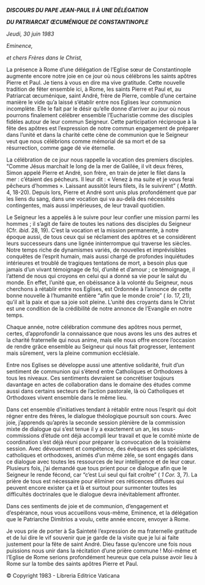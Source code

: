***DISCOURS DU PAPE JEAN-PAUL II À UNE DÉLÉGATION***

***DU PATRIARCAT ŒCUMÉNIQUE DE CONSTANTINOPLE***

*Jeudi, 30 juin 1983*

*Eminence,*

*et chers Frères dans le Christ,*

La présence à Rome d’une délégation de l’Eglise sœur de Constantinople augmente encore notre joie en ce jour où nous célébrons les saints apôtres Pierre et Paul. Je tiens à vous en dire ma vive gratitude. Cette nouvelle tradition de fêter ensemble ici, à Rome, les saints Pierre et Paul et, au Patriarcat œcuménique, saint André, frère de Pierre, comble d’une certaine manière le vide qu’a laissé s’établir entre nos Eglises leur communion incomplète. Elle le fait par le désir qu’elle donne d’arriver au jour où nous pourrons finalement célébrer ensemble l’Eucharistie comme des disciples fidèles autour de leur commun Seigneur. Cette participation réciproque à la fête des apôtres est l’expression de notre commun engagement de préparer dans l’unité et dans la charité cette cène de communion que le Seigneur veut que nous célébrions comme mémorial de sa mort et de sa résurrection, comme gage dé vie éternelle.

La célébration de ce jour nous rappelle la vocation des premiers disciples. “Comme Jésus marchait le long de la mer de Galilée, il vit deux frères, Simon appelé Pierre et André, son frère, en train de jeter le filet dans la mer : c’étaient des pécheurs. Il leur dit : « Venez à ma suite et je vous ferai pêcheurs d’hommes ». Laissant aussitôt leurs filets, ils le suivirent” ( *Matth*. 4, 18-20). Depuis lors, Pierre et André sont unis plus profondément que par les liens du sang, dans une vocation qui va au-delà des nécessités contingentes, mais aussi impérieuses, de leur travail quotidien.

Le Seigneur les a appelés à le suivre pour leur confier une mission parmi les hommes ; il s’agit de faire de toutes les nations des disciples du Seigneur (Cfr. *ibid*. 28, 19). C’est la vocation et la mission permanente, à notre époque aussi, de tous ceux qui se réclament des apôtres et se considèrent leurs successeurs dans une lignée ininterrompue qui traverse les siècles. Notre temps riche de dynamismes variés, de nouvelles et imprévisibles conquêtes de l’esprit humain, mais aussi chargé de profondes inquiétudes intérieures et troublé de tragiques tentations de mort, a besoin plus que jamais d’un vivant témoignage de foi, d’unité et d’amour ; ce témoignage, il l’attend de nous qui croyons en celui qui a donné sa vie pour le salut du monde. En effet, l’unité que, en obéissance à la volonté du Seigneur, nous cherchons à rétablir entre nos Eglises, est Ordonnée à l’annonce de cette bonne nouvelle à l’humanité entière “afin que le monde croie” ( *Io*. 17, 21), qu’il ait la paix et que sa joie soit pleine. L’unité des croyants dans le Christ est une condition de la crédibilité de notre annonce de l’Evangile en notre temps.

Chaque année, notre célébration commune des apôtres nous permet, certes, d’approfondir la connaissance que nous avons les uns des autres et la charité fraternelle qui nous anime, mais elle nous offre encore l’occasion de rendre grâce ensemble au Seigneur qui nous fait progresser, lentement mais sûrement, vers la pleine communion ecclésiale.

Entre nos Eglises se développe aussi une attentive solidarité, fruit d’un sentiment de communion qui s’étend entre Catholiques et Orthodoxes à tous les niveaux. Ces sentiments devraient se concrétiser toujours davantage en actes de collaboration dans le domaine des études comme aussi dans certains secteurs de l’action pastorale, là où Catholiques et Orthodoxes vivent ensemble dans le même lieu.

Dans cet ensemble d’initiatives tendant à rétablir entre nous l’esprit qui doit régner entre des frères, le dialogue théologique poursuit son cours. Avec joie, j’apprends qu’après la seconde session plénière de la commission mixte de dialogue qui s’est tenue il y a exactement un an, les sous-commissions d’étude ont déjà accompli leur travail et que le comité mixte de coordination s’est déjà réuni pour préparer la convocation de la troisième session. Avec dévouement et compétence, des évêques et des spécialistes, catholiques et orthodoxes, animés d’un même zèle, se sont engagés dans ce dialogue avec toutes les ressources de leur intelligence et de leur cœur. Plusieurs fois, j’ai demandé que tous prient pour ce dialogue afin que le Seigneur le rende fécond, car “c’est Lui seul qui fait croître” ( *1 Cor.* 3, 7). La prière de tous est nécessaire pour éliminer ces réticences diffuses qui peuvent encore exister ça et là et surtout pour surmonter toutes les difficultés doctrinales que le dialogue devra inévitablement affronter.

Dans ces sentiments de joie et de communion, d’engagement et d’espérance, nous vous accueillons vous-même, Eminence, et la délégation que le Patriarche Dimitrios a voulu, cette année encore, envoyer à Rome.

Je vous prie de porter à Sa Sainteté l’expression de ma fraternelle gratitude et de lui dire le vif souvenir que je garde de la visite que je lui ai faite justement pour la fête de saint André. Dieu fasse qu’encore une fois nous puissions nous unir dans la récitation d’une prière commune ! Moi-même et l’Eglise de Rome serions profondément heureux que cela puisse avoir lieu à Rome sur la tombe des saints apôtres Pierre et Paul.

© Copyright 1983 - Libreria Editrice Vaticana